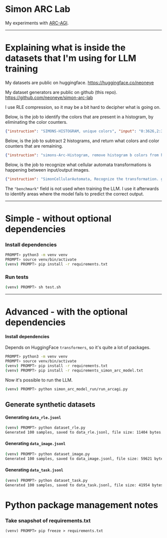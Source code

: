 # Simon ARC Lab

My experiments with [ARC-AGI](https://github.com/fchollet/ARC-AGI).

---

# Explaining what is inside the datasets that I'm using for LLM training

My datasets are public on huggingface.
https://huggingface.co/neoneye

My dataset generators are public on github (this repo).
https://github.com/neoneye/simon-arc-lab

I use RLE compression, so it may be a bit hard to decipher what is going on.

Below, is the job to identify the colors that are present in a histogram, by eliminating the color counters.

```json
{"instruction": "SIMONS-HISTOGRAM, unique colors", "input": "0:3626,2:3280,3:2819,8:677", "output": "0,2,3,8", "benchmark": "dataset=histogram_one group=unique_colors histogram_size=e"}
```

Below, is the job to subtract 2 histograms, and return what colors and color counters that are remaining.

```json
{"instruction": "simons-Arc-Histogram, remove histogram b colors from histogram a", "input": "6:1549,7:1428,2:1325,5:1166,8:1120,0:926,1:734,3:733,9:633\n4:1524,6:97", "output": "7:1428,2:1325,5:1166,8:1120,0:926,1:734,3:733,9:633", "benchmark": "dataset=histogram_two group=a_remove_b_colors histogram_size=e"}
```

Below, is the job to recognize what cellular automata transformations is happening between input/output images.

```json
{"instruction": "SimonCellularAutomata, Recognize the transformation. gameoflife_nowrap,gameoflife_wrap,serviettes_wrap,maze_wrap", "input": "12 21 b262d6a2,a2h62,2626b2d6,b6f2a6,a6h26,b6g26,c6g2,2c6b2b62,a2b6b2b62,a2b6a2a6262,62b6a26b26,c6f26,6j2,i262,d26b2a62,b2g62,b2c62a6a2,b2b6b26a2,a2b6c2a62,i262,h26a2\n12 21 d6d2a6,a6d2b626,6262b6d2,6a2f6a2,j62,a62g62,2a62g6,62a62c62a6,a6262b62626,a6262b62b6,26262e62,c2f62,6,,h6a26,c6f26,b62a626a2a6,b6262b62a6,b6a2f6,6,", "output": "gameoflife_nowrap=0,gameoflife_wrap=0,serviettes_wrap=1,maze_wrap=0", "benchmark": "dataset=cellular_automaton group=recognize_transformation ca_step=1 image_width=medium image_height=large"}
```

The `"benchmark"` field is not used when training the LLM. I use it afterwards to identify areas where the model fails to predict the correct output.

---

# Simple - without optional dependencies

### Install dependencies

```bash
PROMPT> python3 -m venv venv
PROMPT> source venv/bin/activate
(venv) PROMPT> pip install -r requirements.txt
```

### Run tests

```bash
(venv) PROMPT> sh test.sh
```

---

# Advanced - with the optional dependencies

#### Install dependencies

Depends on HuggingFace `transformers`, so it's quite a lot of packages.

```bash
PROMPT> python3 -m venv venv
PROMPT> source venv/bin/activate
(venv) PROMPT> pip install -r requirements.txt
(venv) PROMPT> pip install -r requirements_simon_arc_model.txt
```

Now it's possible to run the LLM.

```bash
(venv) PROMPT> python simon_arc_model_run/run_arcagi.py
```

## Generate synthetic datasets

#### Generating `data_rle.jsonl`

```bash
(venv) PROMPT> python dataset_rle.py 
Generated 100 samples, saved to data_rle.jsonl, file size: 11404 bytes.
```

#### Generating `data_image.jsonl`

```bash
(venv) PROMPT> python dataset_image.py
Generated 100 samples, saved to data_image.jsonl, file size: 59621 bytes.
```

#### Generating `data_task.jsonl`

```bash
(venv) PROMPT> python dataset_task.py 
Generated 100 samples, saved to data_task.jsonl, file size: 41954 bytes.
```

# Python package management notes

### Take snapshot of requirements.txt

```
(venv) PROMPT> pip freeze > requirements.txt
```

